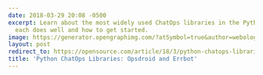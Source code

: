 ```yaml
---
date: 2018-03-29 20:08 -0500
excerpt: Learn about the most widely used ChatOps libraries in the Python world—what
  each does well and how to get started.
image: https://generator.opengraphimg.com/?atSymbol=true&author=webology&authorSize=text-2xl&style=modern&tags=&title=Python+ChatOps+Libraries%3A+Opsdroid+and+Errbot
layout: post
redirect_to: https://opensource.com/article/18/3/python-chatops-libraries-opsdroid-and-errbot
title: 'Python ChatOps Libraries: Opsdroid and Errbot'
---
```

